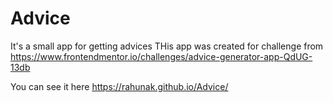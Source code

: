 # Advice
It's a small app for getting advices
THis app was created for challenge from
https://www.frontendmentor.io/challenges/advice-generator-app-QdUG-13db

You can see it here 
https://rahunak.github.io/Advice/
